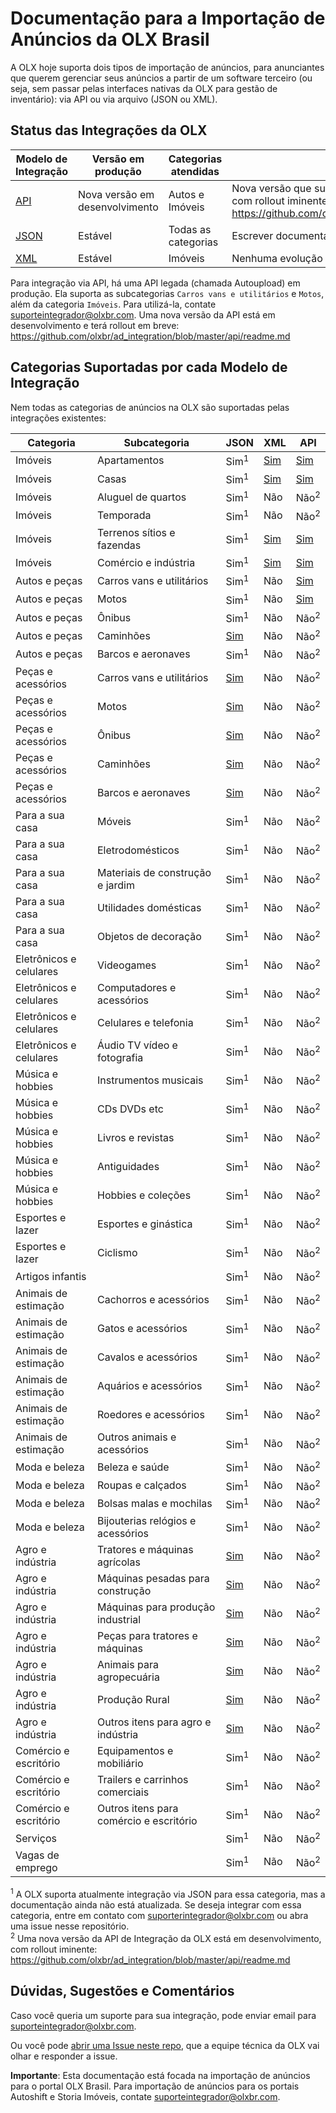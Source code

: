 # Documentação para a Importação de Anúncios da OLX Brasil

A OLX hoje suporta dois tipos de importação de anúncios, para anunciantes que querem gerenciar seus anúncios a partir de um software terceiro (ou seja, sem passar pelas interfaces nativas da OLX para gestão de inventário): via API ou via arquivo (JSON ou XML).


## Status das Integrações da OLX

| Modelo de Integração | Versão em produção | Categorias atendidas | Próximos passos |
|----------------------|----------------------------|----------------------|---------------------------------------------------------------------------------------|
| [API](api/readme.md) | Nova versão em desenvolvimento | Autos e Imóveis | Nova versão que suporta todas as categorias em desenvolvimento, com rollout iminente: https://github.com/olxbr/ad_integration/blob/master/api/readme.md |
| [JSON](json/readme.md) | Estável | Todas as categorias | Escrever documentação de categorias não-documentadas. |
| [XML](xml/real_estate/readme.md) | Estável | Imóveis | Nenhuma evolução prevista. Documentação em atualização. |

Para integração via API, há uma API legada (chamada Autoupload) em produção. Ela suporta as subcategorias `Carros vans e utilitários` e `Motos`, além da categoria `Imóveis`. Para utilizá-la, contate suporteintegrador@olxbr.com. Uma nova versão da API está em desenvolvimento e terá rollout em breve: https://github.com/olxbr/ad_integration/blob/master/api/readme.md

## Categorias Suportadas por cada Modelo de Integração

Nem todas as categorias de anúncios na OLX são suportadas pelas integrações existentes:

| Categoria | Subcategoria | JSON | XML | API |
|-------------------------|-----------------------------------------|------|-----|-----|
| Imóveis | Apartamentos | Sim<sup>1</sup> | [Sim](xml/real_estate/readme.md) | [Sim](api/real_estate/README.md) |
| Imóveis | Casas | Sim<sup>1</sup> | [Sim](xml/real_estate/readme.md) | [Sim](api/real_estate/README.md) |
| Imóveis | Aluguel de quartos | Sim<sup>1</sup> | Não | Não<sup>2</sup>  |
| Imóveis | Temporada | Sim<sup>1</sup> | Não | Não<sup>2</sup>  |
| Imóveis | Terrenos sítios e fazendas | Sim<sup>1</sup> | [Sim](xml/real_estate/readme.md) | [Sim](api/real_estate/README.md) |
| Imóveis | Comércio e indústria | Sim<sup>1</sup> | [Sim](xml/real_estate/readme.md) | [Sim](api/real_estate/README.md) |
| Autos e peças | Carros vans e utilitários | Sim<sup>1</sup> | Não | [Sim](api/autos/README.md) |
| Autos e peças | Motos | Sim<sup>1</sup> | Não | [Sim](api/autos/README.md) |
| Autos e peças | Ônibus | Sim<sup>1</sup> | Não | Não<sup>2</sup>  |
| Autos e peças | Caminhões | [Sim](json/auto/readme.md) | Não | Não<sup>2</sup>  |
| Autos e peças | Barcos e aeronaves | Sim<sup>1</sup> | Não | Não<sup>2</sup>  |
| Peças e acessórios | Carros vans e utilitários | [Sim](json/autoparts/readme.md) | Não | Não<sup>2</sup> |
| Peças e acessórios | Motos | [Sim](json/autoparts/readme.md) | Não | Não<sup>2</sup> |
| Peças e acessórios | Ônibus | [Sim](json/autoparts/readme.md) | Não | Não<sup>2</sup> |
| Peças e acessórios | Caminhões | [Sim](json/autoparts/readme.md) | Não | Não<sup>2</sup> |
| Peças e acessórios | Barcos e aeronaves | [Sim](json/autoparts/readme.md) | Não | Não<sup>2</sup> |
| Para a sua casa | Móveis | Sim<sup>1</sup> | Não | Não<sup>2</sup> |
| Para a sua casa | Eletrodomésticos | Sim<sup>1</sup> | Não | Não<sup>2</sup> |
| Para a sua casa | Materiais de construção e jardim | Sim<sup>1</sup> | Não | Não<sup>2</sup> |
| Para a sua casa | Utilidades domésticas | Sim<sup>1</sup> | Não | Não<sup>2</sup> |
| Para a sua casa | Objetos de decoração | Sim<sup>1</sup> | Não | Não<sup>2</sup> |
| Eletrônicos e celulares | Videogames | Sim<sup>1</sup> | Não | Não<sup>2</sup> |
| Eletrônicos e celulares | Computadores e acessórios | Sim<sup>1</sup> | Não | Não<sup>2</sup> |
| Eletrônicos e celulares | Celulares e telefonia | Sim<sup>1</sup> | Não | Não<sup>2</sup> |
| Eletrônicos e celulares | Áudio TV vídeo e fotografia | Sim<sup>1</sup> | Não | Não<sup>2</sup> |
| Música e hobbies | Instrumentos musicais | Sim<sup>1</sup> | Não | Não<sup>2</sup> |
| Música e hobbies | CDs DVDs etc | Sim<sup>1</sup> | Não | Não<sup>2</sup> |
| Música e hobbies | Livros e revistas | Sim<sup>1</sup> | Não | Não<sup>2</sup> |
| Música e hobbies | Antiguidades | Sim<sup>1</sup> | Não | Não<sup>2</sup> |
| Música e hobbies | Hobbies e coleções | Sim<sup>1</sup> | Não | Não<sup>2</sup> |
| Esportes e lazer | Esportes e ginástica | Sim<sup>1</sup> | Não | Não<sup>2</sup> |
| Esportes e lazer | Ciclismo | Sim<sup>1</sup> | Não | Não<sup>2</sup> |
| Artigos infantis |  | Sim<sup>1</sup> | Não | Não<sup>2</sup> |
| Animais de estimação | Cachorros e acessórios | Sim<sup>1</sup> | Não | Não<sup>2</sup> |
| Animais de estimação | Gatos e acessórios | Sim<sup>1</sup> | Não | Não<sup>2</sup> |
| Animais de estimação | Cavalos e acessórios | Sim<sup>1</sup> | Não | Não<sup>2</sup> |
| Animais de estimação | Aquários e acessórios | Sim<sup>1</sup> | Não | Não<sup>2</sup> |
| Animais de estimação | Roedores e acessórios | Sim<sup>1</sup> | Não | Não<sup>2</sup> |
| Animais de estimação | Outros animais e acessórios | Sim<sup>1</sup> | Não | Não<sup>2</sup> |
| Moda e beleza | Beleza e saúde | Sim<sup>1</sup> | Não | Não<sup>2</sup> |
| Moda e beleza | Roupas e calçados | Sim<sup>1</sup> | Não | Não<sup>2</sup> |
| Moda e beleza | Bolsas malas e mochilas | Sim<sup>1</sup> | Não | Não<sup>2</sup> |
| Moda e beleza | Bijouterias relógios e acessórios | Sim<sup>1</sup> | Não | Não<sup>2</sup> |
| Agro e indústria | Tratores e máquinas agrícolas | [Sim](json/agro/readme.md) | Não | Não<sup>2</sup> |
| Agro e indústria | Máquinas pesadas para construção | [Sim](json/agro/readme.md) | Não | Não<sup>2</sup> |
| Agro e indústria | Máquinas para produção industrial | [Sim](json/agro/readme.md) | Não | Não<sup>2</sup> |
| Agro e indústria | Peças para tratores e máquinas | [Sim](json/agro/readme.md) | Não | Não<sup>2</sup> |
| Agro e indústria | Animais para agropecuária | [Sim](json/agro/readme.md) | Não | Não<sup>2</sup> |
| Agro e indústria | Produção Rural | [Sim](json/agro/readme.md) | Não | Não<sup>2</sup> |
| Agro e indústria | Outros itens para agro e indústria | [Sim](json/agro/readme.md) | Não | Não<sup>2</sup> |
| Comércio e escritório | Equipamentos e mobiliário | Sim<sup>1</sup> | Não | Não<sup>2</sup> |
| Comércio e escritório | Trailers e carrinhos comerciais | Sim<sup>1</sup> | Não | Não<sup>2</sup> |
| Comércio e escritório | Outros itens para comércio e escritório | Sim<sup>1</sup> | Não | Não<sup>2</sup> |
| Serviços |  | Sim<sup>1</sup> | Não | Não<sup>2</sup> |
| Vagas de emprego |  | Sim<sup>1</sup> | Não | Não<sup>2</sup> |

<sup>1</sup> A OLX suporta atualmente integração via JSON para essa categoria, mas a documentação ainda não está atualizada. Se deseja integrar com essa categoria, entre em contato com suporterintegrador@olxbr.com ou abra uma issue nesse repositório.<br>
<sup>2</sup> Uma nova versão da API de Integração da OLX está em desenvolvimento, com rollout iminente: https://github.com/olxbr/ad_integration/blob/master/api/readme.md


## Dúvidas, Sugestões e Comentários

Caso você queria um suporte para sua integração, pode enviar email para suporteintegrador@olxbr.com.

Ou você pode [abrir uma Issue neste repo](https://github.com/olxbr/ad_integration/issues), que a equipe técnica da OLX vai olhar e responder a issue.

**Importante**: Esta documentação está focada na importação de anúncios para o portal OLX Brasil. Para importação de anúncios para os portais Autoshift e Storia Imóveis, contate suporteintegrador@olxbr.com.
